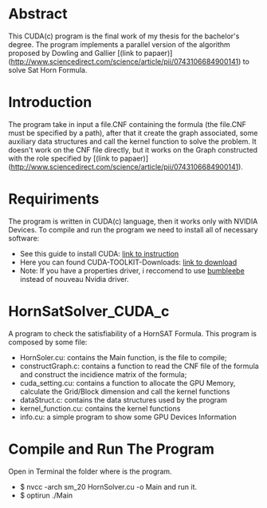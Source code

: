 # Abstract
This CUDA(c) program is the final work of my thesis for the bachelor's degree.
The program implements a parallel version of the algorithm proposed by Dowling and Gallier [(link to papaer)]
(http://www.sciencedirect.com/science/article/pii/0743106684900141) to solve Sat Horn Formula.

# Introduction
The program take in  input a file.CNF containing the formula (the file.CNF must be specified by a path), after that 
it create the graph associated, some auxiliary data structures and call the kernel function to solve the problem.
It doesn't work on the CNF file directly, but it works on the Graph constructed with the role specified by [(link to papaer)]
(http://www.sciencedirect.com/science/article/pii/0743106684900141).

# Requiriments
The program is written in CUDA(c) language, then it works only with NVIDIA Devices.
To compile and run the program we need to install all of necessary software:
* See this guide to install CUDA: [link to instruction](http://docs.nvidia.com/cuda/cuda-installation-guide-linux/#axzz4KKVroazE)
* Here you can found CUDA-TOOLKIT-Downloads: [link to download](https://developer.nvidia.com/cuda-downloads)
* Note: If you have a properties driver, i reccomend to use [bumbleebe](http://bumblebee-project.org/) instead of nouveau Nvidia driver.

# HornSatSolver_CUDA_c
A program to check the satisfiability of a HornSAT Formula.
This program is composed by some file:
* HornSoler.cu: contains the Main function, is the file to compile;
* constructGraph.c: contains a function to read the CNF file of the formula and construct the incidience matrix of the formula;
* cuda_setting.cu: contains a function to allocate the GPU Memory, calculate the Grid/Block dimension and call the kernel functions
* dataStruct.c: contains the data structures used by the program
* kernel_function.cu: contains the kernel functions
* info.cu: a simple program to show some GPU Devices Information

# Compile and Run The Program
Open in Terminal the folder where is the program.
* $ nvcc -arch sm_20 HornSolver.cu -o Main
and run it.
* $ optirun ./Main
